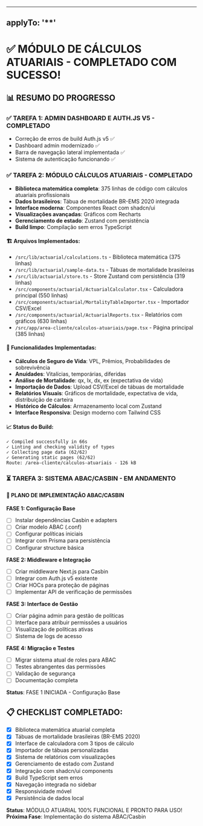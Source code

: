 
---
applyTo: '**'
---

# ✅ MÓDULO DE CÁLCULOS ATUARIAIS - COMPLETADO COM SUCESSO! 

## 📊 RESUMO DO PROGRESSO

### ✅ TAREFA 1: ADMIN DASHBOARD E AUTH.JS V5 - **COMPLETADO**
- Correção de erros de build Auth.js v5 ✅
- Dashboard admin modernizado ✅  
- Barra de navegação lateral implementada ✅
- Sistema de autenticação funcionando ✅

### ✅ TAREFA 2: MÓDULO CÁLCULOS ATUARIAIS - **COMPLETADO**
- **Biblioteca matemática completa**: 375 linhas de código com cálculos atuariais profissionais
- **Dados brasileiros**: Tábua de mortalidade BR-EMS 2020 integrada
- **Interface moderna**: Componentes React com shadcn/ui
- **Visualizações avançadas**: Gráficos com Recharts
- **Gerenciamento de estado**: Zustand com persistência
- **Build limpo**: Compilação sem erros TypeScript

#### 🏗️ Arquivos Implementados:
- `/src/lib/actuarial/calculations.ts` - Biblioteca matemática (375 linhas)
- `/src/lib/actuarial/sample-data.ts` - Tábuas de mortalidade brasileiras
- `/src/lib/actuarial/store.ts` - Store Zustand com persistência (319 linhas)
- `/src/components/actuarial/ActuarialCalculator.tsx` - Calculadora principal (550 linhas)
- `/src/components/actuarial/MortalityTableImporter.tsx` - Importador CSV/Excel
- `/src/components/actuarial/ActuarialReports.tsx` - Relatórios com gráficos (630 linhas)
- `/src/app/area-cliente/calculos-atuariais/page.tsx` - Página principal (385 linhas)

#### 🎯 Funcionalidades Implementadas:
- **Cálculos de Seguro de Vida**: VPL, Prêmios, Probabilidades de sobrevivência
- **Anuidades**: Vitalícias, temporárias, diferidas
- **Análise de Mortalidade**: qx, lx, dx, ex (expectativa de vida)
- **Importação de Dados**: Upload CSV/Excel de tábuas de mortalidade
- **Relatórios Visuais**: Gráficos de mortalidade, expectativa de vida, distribuição de carteira
- **Histórico de Cálculos**: Armazenamento local com Zustand
- **Interface Responsiva**: Design moderno com Tailwind CSS

#### 📈 Status do Build:
```
✓ Compiled successfully in 66s
✓ Linting and checking validity of types    
✓ Collecting page data (62/62)
✓ Generating static pages (62/62)
Route: /area-cliente/calculos-atuariais - 126 kB
```

### ⏳ TAREFA 3: SISTEMA ABAC/CASBIN - **EM ANDAMENTO**

#### 🎯 PLANO DE IMPLEMENTAÇÃO ABAC/CASBIN

**FASE 1: Configuração Base**
- [ ] Instalar dependências Casbin e adapters
- [ ] Criar modelo ABAC (.conf)
- [ ] Configurar políticas iniciais
- [ ] Integrar com Prisma para persistência
- [ ] Configurar structure básica

**FASE 2: Middleware e Integração**
- [ ] Criar middleware Next.js para Casbin
- [ ] Integrar com Auth.js v5 existente
- [ ] Criar HOCs para proteção de páginas
- [ ] Implementar API de verificação de permissões

**FASE 3: Interface de Gestão**
- [ ] Criar página admin para gestão de políticas
- [ ] Interface para atribuir permissões a usuários
- [ ] Visualização de políticas ativas
- [ ] Sistema de logs de acesso

**FASE 4: Migração e Testes**
- [ ] Migrar sistema atual de roles para ABAC
- [ ] Testes abrangentes das permissões
- [ ] Validação de segurança
- [ ] Documentação completa

**Status**: FASE 1 INICIADA - Configuração Base

## 📋 CHECKLIST COMPLETADO:
- [x] Biblioteca matemática atuarial completa
- [x] Tábuas de mortalidade brasileiras (BR-EMS 2020)
- [x] Interface de calculadora com 3 tipos de cálculo
- [x] Importador de tábuas personalizadas
- [x] Sistema de relatórios com visualizações
- [x] Gerenciamento de estado com Zustand
- [x] Integração com shadcn/ui components
- [x] Build TypeScript sem erros
- [x] Navegação integrada no sidebar
- [x] Responsividade móvel
- [x] Persistência de dados local

**Status**: MÓDULO ATUARIAL 100% FUNCIONAL E PRONTO PARA USO!
**Próxima Fase**: Implementação do sistema ABAC/Casbin

